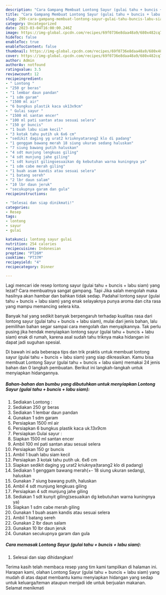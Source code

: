 ```yaml
---
description: "Cara Gampang Membuat Lontong Sayur (gulai tahu + buncis + labu siam) yang Bikin Ngiler "
title: "Cara Gampang Membuat Lontong Sayur (gulai tahu + buncis + labu siam) yang Bikin Ngiler "
slug: 299-cara-gampang-membuat-lontong-sayur-gulai-tahu-buncis-labu-siam-yang-bikin-ngiler
category: Uncategorized
date: 2023-03-04T16:00:00.246Z
image: https://img-global.cpcdn.com/recipes/69f0736e8daa48a9/680x482cq70/lontong-sayur-gulai-tahu-buncis-labu-siam-foto-resep-utama.jpg
hideToc: false
enableToc: true
enableTocContent: false
thumbnail: https://img-global.cpcdn.com/recipes/69f0736e8daa48a9/680x482cq70/lontong-sayur-gulai-tahu-buncis-labu-siam-foto-resep-utama.jpg
cover: https://img-global.cpcdn.com/recipes/69f0736e8daa48a9/680x482cq70/lontong-sayur-gulai-tahu-buncis-labu-siam-foto-resep-utama.jpg
author: Admin
authorAv: notfound
ratingvalue: 3.5
reviewcount: 12
recipeingredient:
- " Lontong "
- "250 gr beras"
- "1 lembar daun pandan"
- "1 sdm garam"
- "1500 ml air"
- "6 bungkus plastik kaca uk13x9cm"
- " Gulai sayur "
- "1500 ml santan encer"
- "100 ml pati santan atau sesuai selera"
- "150 gr buncis"
- "1 buah labu siam kecil"
- "3 kotak tahu putih uk 6x6 cm"
- "sedikit daging yg urat2 kriuknyatarang2 klo di padang"
- "1 genggam bawang merah 18 siung ukuran sedang haluskan"
- "7 siung bawang putih haluskan"
- "4 sdt munjung lengkuas giling"
- "4 sdt munjung jahe giling"
- "1 sdt kunyit gilingsesuaikan dg kebutuhan warna kuningnya ya"
- "1 sdm cabe merah giling"
- "1 buah asam kandis atau sesuai selera"
- "1 batang sereh"
- "2 lbr daun salam"
- "10 lbr daun jeruk"
- "secukupnya garam dan gula"
recipeinstructions:

- "Selesai dan siap dinikmati!"
categories:
- Resep
tags:
- lontong
- sayur
- gulai

katakunci: lontong sayur gulai 
nutrition: 254 calories
recipecuisine: Indonesian
preptime: "PT26M"
cooktime: "PT37M"
recipeyield: "4"
recipecategory: Dinner

---
```



Lagi mencari ide resep lontong sayur (gulai tahu + buncis + labu siam) yang lezat? Cara membuatnya sangat gampang. Tapi Jika salah mengolah maka hasilnya akan hambar dan bahkan tidak sedap. Padahal lontong sayur (gulai tahu + buncis + labu siam) yang enak selayaknya punya aroma dan cita rasa yang mampu memancing selera kita.




Banyak hal yang sedikit banyak berpengaruh terhadap kualitas rasa dari lontong sayur (gulai tahu + buncis + labu siam), mulai dari jenis bahan, lalu pemilihan bahan segar sampai cara mengolah dan menyajikannya. Tak perlu pusing jika hendak menyiapkan lontong sayur (gulai tahu + buncis + labu siam) enak di rumah, karena asal sudah tahu triknya maka hidangan ini dapat jadi suguhan spesial.


Di bawah ini ada beberapa tips dan trik praktis untuk membuat lontong sayur (gulai tahu + buncis + labu siam) yang siap dikreasikan. Kamu bisa membuat Lontong Sayur (gulai tahu + buncis + labu siam) memakai 24 jenis bahan dan 0 langkah pembuatan. Berikut ini langkah-langkah untuk menyiapkan hidangannya.

<!--inarticleads1-->

##### Bahan-bahan dan bumbu yang dibutuhkan untuk menyiapkan Lontong Sayur (gulai tahu + buncis + labu siam):

1. Sediakan  Lontong :
1. Sediakan 250 gr beras
1. Sediakan 1 lembar daun pandan
1. Gunakan 1 sdm garam
1. Persiapkan 1500 ml air
1. Persiapkan 6 bungkus plastik kaca uk.13x9cm
1. Persiapkan  Gulai sayur :
1. Siapkan 1500 ml santan encer
1. Ambil 100 ml pati santan atau sesuai selera
1. Persiapkan 150 gr buncis
1. Ambil 1 buah labu siam kecil
1. Persiapkan 3 kotak tahu putih uk. 6x6 cm
1. Siapkan sedikit daging yg urat2 kriuknya(tarang2 klo di padang)
1. Sediakan 1 genggam bawang merah(+- 18 siung ukuran sedang), haluskan
1. Gunakan 7 siung bawang putih, haluskan
1. Ambil 4 sdt munjung lengkuas giling
1. Persiapkan 4 sdt munjung jahe giling
1. Sediakan 1 sdt kunyit giling(sesuaikan dg kebutuhan warna kuningnya ya)
1. Siapkan 1 sdm cabe merah giling
1. Gunakan 1 buah asam kandis atau sesuai selera
1. Ambil 1 batang sereh
1. Gunakan 2 lbr daun salam
1. Gunakan 10 lbr daun jeruk
1. Gunakan secukupnya garam dan gula




<!--inarticleads2-->

##### Cara memasak Lontong Sayur (gulai tahu + buncis + labu siam):


1. Selesai dan siap dihidangkan!



Terima kasih telah membaca resep yang tim kami tampilkan di halaman ini. Harapan kami, olahan Lontong Sayur (gulai tahu + buncis + labu siam) yang mudah di atas dapat membantu kamu menyiapkan hidangan yang sedap untuk keluarga/teman ataupun menjadi ide untuk berjualan makanan. Selamat menikmati
